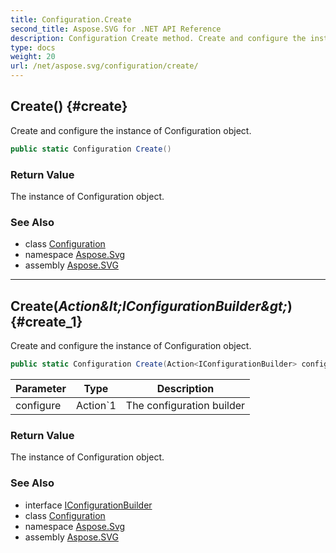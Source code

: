 ```yaml
---
title: Configuration.Create
second_title: Aspose.SVG for .NET API Reference
description: Configuration Create method. Create and configure the instance of Configuration object
type: docs
weight: 20
url: /net/aspose.svg/configuration/create/
---
```

## Create() {#create}

Create and configure the instance of Configuration object.

```csharp
public static Configuration Create()
```

### Return Value

The instance of Configuration object.

### See Also

* class [Configuration](../)
* namespace [Aspose.Svg](../../../aspose.svg/)
* assembly [Aspose.SVG](../../../)

---

## Create(*Action&amp;lt;IConfigurationBuilder&amp;gt;*) {#create_1}

Create and configure the instance of Configuration object.

```csharp
public static Configuration Create(Action<IConfigurationBuilder> configure)
```

| Parameter | Type | Description |
| --- | --- | --- |
| configure | Action`1 | The configuration builder |

### Return Value

The instance of Configuration object.

### See Also

* interface [IConfigurationBuilder](../../iconfigurationbuilder/)
* class [Configuration](../)
* namespace [Aspose.Svg](../../../aspose.svg/)
* assembly [Aspose.SVG](../../../)
